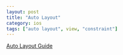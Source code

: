 ```yaml
---
layout: post
title: "Auto Layout"
category: ios
tags: ["auto layout", view, "constraint"]
---
```



[Auto Layout Guide]()